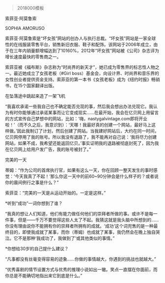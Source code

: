 # 
> 2018000模板



索菲亚·阿莫鲁索


SOPHIA AMORUSO


索菲亚·阿莫鲁索是“坏女孩”网站的创办人与执行总裁。“坏女孩”网站是一家全球性的在线服装零售平台，销售新旧衣服、鞋子和配饰。该网站于2006年成立，由于在三年内销量额增幅达到了10160%，2012年“坏女孩”网站被《公司》杂志评为增长速度最快的零售商之一。

索菲亚被《福布斯》杂志称为“时尚界的新天才”，她已成为零售界的标志性人物之一。最近她成立了女孩老板（#Girl boss）基金会，向设计界、时尚界和音乐界的女性创业者提供资金支持。索菲亚的第一本书《女孩老板》成为《纽约时报》畅销书，在15个国家翻译出版。


在坠落途中跳起来造了一架飞机

“我喜欢承诺一些我自己也不确定能否兑现的事，然后我会想出办法兑现它。我认为有时你能够通过承诺某事而让它变成现实……在最开始，我会在亿贝网上用留言的方式宣传自己梦想中的网站，比如：‘嗨，nastygalvintage.com即将开业啦！’（而不久之后，我意识到）：‘天哪！我最好真的创建一个网站，最好马上这样做。’因此我制订了计划，然后创建了网站。当我建好网站后，大约在同一时间，亿贝网停用了我的账号。所以我没有退路了，我不能再对自己说：‘我将尽力创建网站，如果不成，我希望还能返回亿贝。’事实证明我的退路被彻底封死了，因为我在亿贝网上给用户发广告，我的账号被封了。”


完美的一天

蒂姆：“作为公司的首席执行官，如果有这么一天，你在回顾一整天发生的事时感觉：‘今天我真了不起！’那么你这一天中的前60~90分钟会是什么样子的？或者说你的晨间例行之事是什么？”

索菲亚：“完美的一天是从运动开始的。一定是这样。”

*听到“成功”一词你想到了谁？

“我真的想让人们知道，他们有能力做任何他们的崇拜者所做的事。或许不是每一件事，但是——千万不要觉得这些人太了不起。我猜这就是我头脑中所想到的……你没有理由说你不能拥有你的崇拜者所拥有的成就。‘成功’这个词兜售的是一种最终目的，即使我成就了某事，而你（蒂姆）也成就了某事，我仍然会在晚上独自哭泣。它不是那种‘我成功了，我做到了’或其他类似的事情。”

*你想给30岁的自己提什么建议？

“凡事都没有丝毫变得容易的迹象……你做的事情越大，你遇到的挑战也就越大。”





“优秀喜剧的情节设置方式与优秀的推理小说如出一辙。笑点一直摆在你面前，而你总是不能确切地指出来它到底是什么。”




